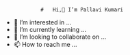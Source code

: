                 #   Hi,👋 I’m Pallavi Kumari
- 👀 I’m interested in ...
- 🌱 I’m currently learning ...
- 💞️ I’m looking to collaborate on ...
- 📫 How to reach me ...

<!---
pallavicops/pallavicops is a ✨ special ✨ repository because its `README.md` (this file) appears on your GitHub profile.
You can click the Preview link to take a look at your changes.
--->
